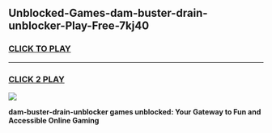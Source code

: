 
## Unblocked-Games-dam-buster-drain-unblocker-Play-Free-7kj40
<h3>
<a href="https://premium76.site?title=dam-buster-drain-unblocker&ref=18A1">CLICK TO PLAY</a></h3>
<hr>

<h3>
<a href="https://premium76.site?title=dam-buster-drain-unblocker&ref=18A1">CLICK 2 PLAY</a>
  
</h3>

<a href="https://premium76.site?title=dam-buster-drain-unblocker&ref=18A1"><img src="https://clearcache.store/games.png"></a>


**dam-buster-drain-unblocker games unblocked: Your Gateway to Fun and Accessible Online Gaming**
